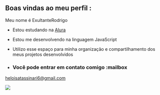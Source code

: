 ## Boas vindas ao meu perfil :

Meu nome é ExultanteRodrigo

- Estou estudando na [Alura](https://www.alura.com.br)
- Estou me desenvolvendo na linguagem JavaScript
- Utilizo esse espaço para minha organização e compartilhamento dos meus projetos desenvolvidos

- ### Você pode entrar em contato comigo :mailbox

heloisatassinari6@gmail.com




![](https://media1.tenor.com/m/tORjMJ0DuKgAAAAC/thanks-thank-u.gif)
